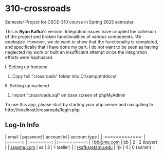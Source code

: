 # 310-crossroads
Semester Project for CSCE-310 course in Spring 2023 semester.

This is **Ryan Kafka**'s version. Integration issues have crippled the cohesion of the project and broken functionalities of various components. 
*We apologize.* However, we do want to show that the functionality is completed, and specifically that I have done my part. I do not want to be
seen as having neglected my work or built an insufficient attempt since the integration efforts were haphazard.

I. Setting up frontend
  1. Copy full "crossroads" folder into C:\xampp\htdocs\

II. Setting up backend
  1. Import "crossroads.sql" on base screen of phpMyAdmin

To use this app, please start by starting your php server and navigating to http://localhost/crossroads/login.php

## Log-In Info
| email           | password | account id | account type |
| :=============: | :======: | :========: | :==========: |
| bb@me.com       | bb       | 2          | 2 (buyer)    |
| ss@me.com       | ss       | 3          | 1 (seller)   |
| rkafka@tamu.edu | rjk      | 4          | 0 (admin)    |
